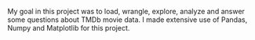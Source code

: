 My goal in this project was to load, wrangle, explore, analyze and answer some questions about TMDb movie data. I made extensive use of Pandas, Numpy and Matplotlib for this project.
